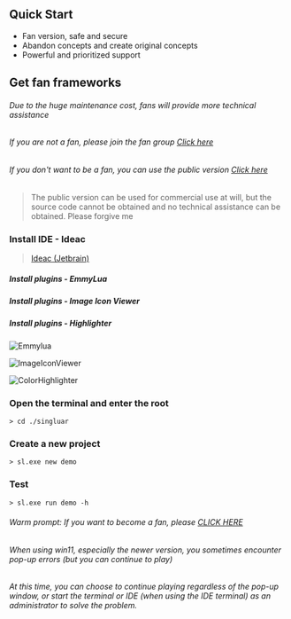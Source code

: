 ## Quick Start

* Fan version, safe and secure
* Abandon concepts and create original concepts
* Powerful and prioritized support

## Get fan frameworks

###### Due to the huge maintenance cost, fans will provide more technical assistance

###### If you are not a fan, please join the fan group <a target="_blank" href="https://afdian.net/a/hunzsig">Click here</a>

###### If you don't want to be a fan, you can use the public version <a target="_blank" href="https://singluar.hunzsig.org">Click here</a>

> The public version can be used for commercial use at will, but the source code cannot be obtained and no technical
> assistance can be obtained. Please forgive me

### Install IDE - Ideac

> <a target="_blank" href="https://www.jetbrains.com/idea/download/#section=windows">Ideac (Jetbrain)</a>

##### Install plugins - EmmyLua

##### Install plugins - Image Icon Viewer

##### Install plugins - Highlighter

![Emmylua](https://gitlab.com/h-document/singluar-fans/-/raw/main/assets/emmylua.png)

![ImageIconViewer](https://gitlab.com/h-document/singluar-fans/-/raw/main/assets/imageIconViewer.png)

![ColorHighlighter](https://gitlab.com/h-document/singluar-fans/-/raw/main/assets/colorHighlighter.png)

### Open the terminal and enter the root

```
> cd ./singluar
```

### Create a new project

```
> sl.exe new demo
```

### Test

```
> sl.exe run demo -h
```

###### Warm prompt: If you want to become a fan, please <a target="_blank" href="https://afdian.net/a/hunzsig">CLICK HERE</a>

###### When using win11, especially the newer version, you sometimes encounter pop-up errors (but you can continue to play)

###### At this time, you can choose to continue playing regardless of the pop-up window, or start the terminal or IDE (when using the IDE terminal) as an administrator to solve the problem.
